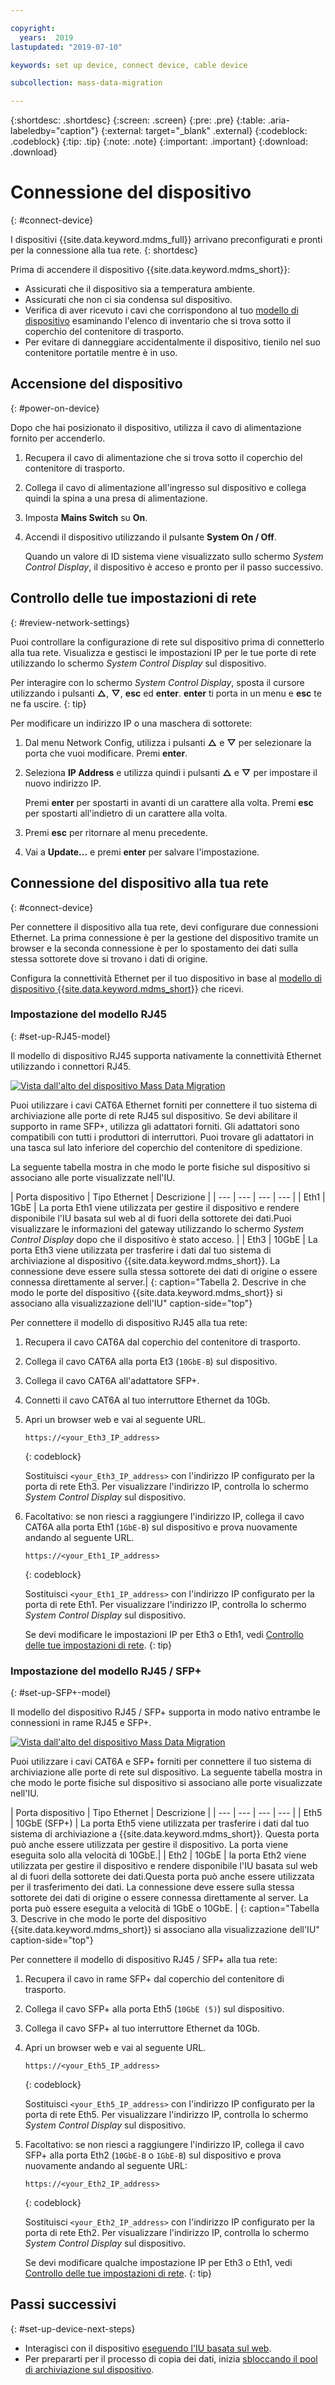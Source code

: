 ```yaml
---

copyright:
  years:  2019
lastupdated: "2019-07-10"

keywords: set up device, connect device, cable device

subcollection: mass-data-migration

---
```


{:shortdesc: .shortdesc}
{:screen: .screen}
{:pre: .pre}
{:table: .aria-labeledby="caption"}
{:external: target="_blank" .external}
{:codeblock: .codeblock}
{:tip: .tip}
{:note: .note}
{:important: .important}
{:download: .download}

# Connessione del dispositivo
{: #connect-device}

I dispositivi {{site.data.keyword.mdms_full}} arrivano preconfigurati e pronti per la connessione alla tua rete.
{: shortdesc}

Prima di accendere il dispositivo {{site.data.keyword.mdms_short}}:

- Assicurati che il dispositivo sia a temperatura ambiente.
- Assicurati che non ci sia condensa sul dispositivo.
- Verifica di aver ricevuto i cavi che corrispondono al tuo [modello di dispositivo](/docs/infrastructure/mass-data-migration?topic=mass-data-migration-device-overview) esaminando l'elenco di inventario che si trova sotto il coperchio del contenitore di trasporto.
- Per evitare di danneggiare accidentalmente il dispositivo, tienilo nel suo contenitore portatile mentre è in uso.

## Accensione del dispositivo
{: #power-on-device}

Dopo che hai posizionato il dispositivo, utilizza il cavo di alimentazione fornito per accenderlo.

1. Recupera il cavo di alimentazione che si trova sotto il coperchio del contenitore di trasporto.
2. Collega il cavo di alimentazione all'ingresso sul dispositivo e collega quindi la spina a una presa di alimentazione.
3. Imposta **Mains Switch** su **On**.
4. Accendi il dispositivo utilizzando il pulsante **System On / Off**.

   Quando un valore di ID sistema viene visualizzato sullo schermo _System Control Display_, il dispositivo è acceso e pronto per il passo successivo.

## Controllo delle tue impostazioni di rete
{: #review-network-settings}

Puoi controllare la configurazione di rete sul dispositivo prima di connetterlo alla tua rete. Visualizza e gestisci le impostazioni IP per le tue porte di rete utilizzando lo schermo _System Control Display_ sul dispositivo. 

Per interagire con lo schermo _System Control Display_, sposta il cursore utilizzando i pulsanti **△**, **▽**, **esc** ed **enter**. **enter** ti porta in un menu e **esc** te ne fa uscire.
{: tip}

Per modificare un indirizzo IP o una maschera di sottorete:

1. Dal menu Network Config, utilizza i pulsanti **△** e **▽** per selezionare la porta che vuoi modificare. Premi **enter**.
2. Seleziona **IP Address** e utilizza quindi i pulsanti **△** e **▽** per impostare il nuovo indirizzo IP.

   Premi **enter** per spostarti in avanti di un carattere alla volta. Premi **esc** per spostarti all'indietro di un carattere alla volta.
3. Premi **esc** per ritornare al menu precedente.
4. Vai a **Update...** e premi **enter** per salvare l'impostazione.

## Connessione del dispositivo alla tua rete
{: #connect-device}

Per connettere il dispositivo alla tua rete, devi configurare due connessioni Ethernet. La prima connessione è per la gestione del dispositivo tramite un browser e la seconda connessione è per lo spostamento dei dati sulla stessa sottorete dove si trovano i dati di origine.

Configura la connettività Ethernet per il tuo dispositivo in base al [modello di dispositivo {{site.data.keyword.mdms_short}}](/docs/infrastructure/mass-data-migration?topic=mass-data-migration-device-overview#mass-data-migration-device-models) che ricevi. 

### Impostazione del modello RJ45
{: #set-up-RJ45-model}

Il modello di dispositivo RJ45 supporta nativamente la connettività Ethernet utilizzando i connettori RJ45.

<a href="https://{DomainName}/docs/api/content/mass-data-migration/images/mdms-device-rj45.svg">
  <img src="images/mdms-device-rj45.svg" alt="Vista dall'alto del dispositivo Mass Data Migration">
</a>

Puoi utilizzare i cavi CAT6A Ethernet forniti per connettere il tuo sistema di archiviazione alle porte di rete RJ45 sul dispositivo. Se devi abilitare il supporto in rame SFP+, utilizza gli adattatori forniti. Gli adattatori sono compatibili con tutti i produttori di interruttori. Puoi trovare gli adattatori in una tasca sul lato inferiore del coperchio del contenitore di spedizione.

La seguente tabella mostra in che modo le porte fisiche sul dispositivo si associano alle porte visualizzate nell'IU.

| Porta dispositivo | Tipo Ethernet |  Descrizione |
| --- | --- | --- | --- |
| Eth1 | 1GbE | La porta Eth1 viene utilizzata per gestire il dispositivo e rendere disponibile l'IU basata sul web al di fuori della sottorete dei dati.Puoi visualizzare le informazioni del gateway utilizzando lo schermo _System Control Display_ dopo che il dispositivo è stato acceso. |
| Eth3 | 10GbE | La porta Eth3 viene utilizzata per trasferire i dati dal tuo sistema di archiviazione al dispositivo {{site.data.keyword.mdms_short}}. La connessione deve essere sulla stessa sottorete dei dati di origine o essere connessa direttamente al server.|
{: caption="Tabella 2. Descrive in che modo le porte del dispositivo {{site.data.keyword.mdms_short}} si associano alla visualizzazione dell'IU" caption-side="top"}

Per connettere il modello di dispositivo RJ45 alla tua rete:

1. Recupera il cavo CAT6A dal coperchio del contenitore di trasporto.
2. Collega il cavo CAT6A alla porta Et3 (`10GbE-B`) sul dispositivo.
3. Collega il cavo CAT6A all'adattatore SFP+.
4. Connetti il cavo CAT6A al tuo interruttore Ethernet da 10Gb.
5. Apri un browser web e vai al seguente URL.

   ```
   https://<your_Eth3_IP_address>
   ```
   {: codeblock}

   Sostituisci `<your_Eth3_IP_address>` con l'indirizzo IP configurato per la porta di rete Eth3. Per visualizzare l'indirizzo IP, controlla lo schermo _System Control Display_ sul dispositivo.
6. Facoltativo: se non riesci a raggiungere l'indirizzo IP, collega il cavo CAT6A alla porta Eth1 (`1GbE-B`) sul dispositivo e prova nuovamente andando al seguente URL.
   
   ```
   https://<your_Eth1_IP_address>
   ```
   {: codeblock}

   Sostituisci `<your_Eth1_IP_address>` con l'indirizzo IP configurato per la porta di rete Eth1. Per visualizzare l'indirizzo IP, controlla lo schermo _System Control Display_ sul dispositivo.

   Se devi modificare le impostazioni IP per Eth3 o Eth1, vedi [Controllo delle tue impostazioni di rete](#review-network-settings).
   {: tip}

### Impostazione del modello RJ45 / SFP+
{: #set-up-SFP+-model}

Il modello del dispositivo RJ45 / SFP+ supporta in modo nativo entrambe le connessioni in rame RJ45 e SFP+. 

<a href="https://{DomainName}/docs/api/content/mass-data-migration/images/mdms-device-sfp.svg">
  <img src="images/mdms-device-sfp.svg" alt="Vista dall'alto del dispositivo Mass Data Migration">
</a>

Puoi utilizzare i cavi CAT6A e SFP+ forniti per connettere il tuo sistema di archiviazione alle porte di rete sul dispositivo.
La seguente tabella mostra in che modo le porte fisiche sul dispositivo si associano alle porte visualizzate nell'IU.

| Porta dispositivo | Tipo Ethernet |  Descrizione |
| --- | --- | --- | --- |
| Eth5 | 10GbE (SFP+) | La porta Eth5 viene utilizzata per trasferire i dati dal tuo sistema di archiviazione a {{site.data.keyword.mdms_short}}. Questa porta può anche essere utilizzata per gestire il dispositivo. La porta viene eseguita solo alla velocità di 10GbE.|
| Eth2 | 10GbE | la porta Eth2 viene utilizzata per gestire il dispositivo e rendere disponibile l'IU basata sul web al di fuori della sottorete dei dati.Questa porta può anche essere utilizzata per il trasferimento dei dati. La connessione deve essere sulla stessa sottorete dei dati di origine o essere connessa direttamente al server. La porta può essere eseguita a velocità di 1GbE o 10GbE. |
{: caption="Tabella 3. Descrive in che modo le porte del dispositivo {{site.data.keyword.mdms_short}} si associano alla visualizzazione dell'IU" caption-side="top"}

Per connettere il modello di dispositivo RJ45 / SFP+ alla tua rete:

1. Recupera il cavo in rame SFP+ dal coperchio del contenitore di trasporto.
2. Collega il cavo SFP+ alla porta Eth5 (`10GbE (5)`) sul dispositivo.
3. Collega il cavo SFP+ al tuo interruttore Ethernet da 10Gb.
4. Apri un browser web e vai al seguente URL.

   ```
   https://<your_Eth5_IP_address>
   ```
   {: codeblock}

   Sostituisci `<your_Eth5_IP_address>` con l'indirizzo IP configurato per la porta di rete Eth5. Per visualizzare l'indirizzo IP, controlla lo schermo _System Control Display_ sul dispositivo.
5. Facoltativo: se non riesci a raggiungere l'indirizzo IP, collega il cavo SFP+ alla porta Eth2 (`10GbE-B` o `1GbE-B`) sul dispositivo e prova nuovamente andando al seguente URL:
   
   ```
   https://<your_Eth2_IP_address>
   ```
   {: codeblock}

   Sostituisci `<your_Eth2_IP_address>` con l'indirizzo IP configurato per la porta di rete Eth2. Per visualizzare l'indirizzo IP, controlla lo schermo _System Control Display_ sul dispositivo.

   Se devi modificare qualche impostazione IP per Eth3 o Eth1, vedi [Controllo delle tue impostazioni di rete](/docs/infrastructure/mass-data-migration?topic=mass-data-migration-connect-device#review-network-settings).
   {: tip}

## Passi successivi
{: #set-up-device-next-steps}

- Interagisci con il dispositivo [eseguendo l'IU basata sul web](/docs/infrastructure/mass-data-migration?topic=mass-data-migration-access-ui).
- Per prepararti per il processo di copia dei dati, inizia [sbloccando il pool di archiviazione sul dispositivo](/docs/infrastructure/mass-data-migration?topic=mass-data-migration-unlock-storage-pool).

